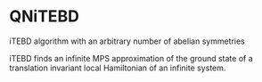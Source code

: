 # QNiTEBD
iTEBD algorithm with an arbitrary number of abelian symmetries

iTEBD finds an infinite MPS approximation of the ground state of a translation invariant local Hamiltonian of an infinite system.
